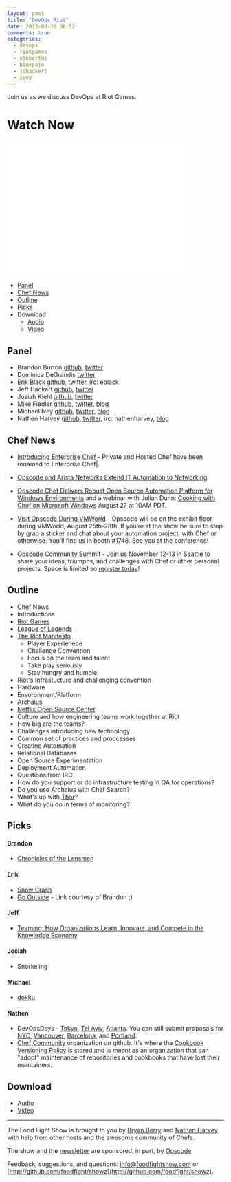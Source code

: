 ```yaml
---
layout: post
title: "DevOps Riot"
date: 2013-08-20 08:52
comments: true
categories: 
  - devops
  - riotgames
  - elebertus
  - bluepojo
  - jchackert
  - ivey
---
```


Join us as we discuss DevOps at Riot Games.  

# Watch Now

<iframe width="420" height="315" src="//www.youtube.com/embed/--E0MzMH_FM" frameborder="0" allowfullscreen></iframe>

* [Panel](http://foodfightshow.org/2013/08/devops-riot.html#panel)
* [Chef News](http://foodfightshow.org/2013/08/devops-riot.html#news)
* [Outline](http://foodfightshow.org/2013/08/devops-riot.html#outline)
* [Picks](http://foodfightshow.org/2013/08/devops-riot.html#picks)
* Download
  * [Audio](http://traffic.libsyn.com/foodfight/FoodFightShow60-DevOpsRiot.mp3)
  * [Video](http://www.youtube.com/watch?v=--E0MzMH_FM)

Panel<a name="panel"></a>
-------------
* Brandon Burton [github](http://github.com/solarce), [twitter](https://twitter.com/solarce)
* Dominica DeGrandis [twitter](https://twitter.com/dominicad)
* Erik Black [github](http://github.com/elebertus), [twitter](https://twitter.com/elebertus), irc: eblack
* Jeff Hackert [github](https://github.com/BarkingCow), [twitter](https://twitter.com/jchackert)
* Josiah Kiehl [github](http://github.com/bluepojo), [twitter](http://twitter.com/bluepojo)
* Mike Fiedler [github](http://github.com/miketheman), [twitter](http://twitter.com/mikefiedler), [blog](http://www.miketheman.net)
* Michael Ivey [github](https://github.com/ivey), [twitter](https://twitter.com/ivey), [blog](http://gweezlebur.com/)
* Nathen Harvey [github](http://github.com/nathenharvey), [twitter](http://twitter.com/nathenharvey), irc: nathenharvey, [blog](http://nathenharvey.com)

Chef News<a name="news"></a>
---------


* [Introducing Enterprise Chef](http://www.opscode.com/blog/2013/08/19/introducing-enterprise-chef/) - Private and Hosted Chef have been renamed to Enterprise Chef&#124;.
* [Opscode and Arista Networks Extend IT Automation to Networking](http://www.opscode.com/blog/2013/08/19/opscode-and-arista-networks-extend-it-automation-to-networking/)
* [Opscode Chef Delivers Robust Open Source Automation Platform for Windows Environments](http://www.opscode.com/blog/2013/08/19/opscode-chef-delivers-robust-open-source-automation-platform-for-windows-environments/) and a webinar with Julian Dunn:  [Cooking with Chef on Microsoft Windows](http://pages.opscode.com/chef-on-windows-webinar.html) August 27 at 10AM PDT.

* [Visit Opscode During VMWorld](http://www.opscode.com/blog/event/visit-opscode-during-vmworld-august-25th-29th/) - Opscode will be on the exhibit floor during VMWorld, August 25th-28th.  If you’re at the show be sure to stop by grab a sticker and chat about your automation project, with Chef or otherwise.  You’ll find us in booth #1748.  See you at the conference!
* [Opscode Community Summit](http://wiki.opscode.com/display/chef/Community+Summit+3+-+2013) - Join us November 12-13 in Seattle to share your ideas, triumphs, and challenges with Chef or other personal projects.  Space is limited so [register today](https://www.regonline.com/opscodesummit-2013)!


Outline<a name="outline"></a>
-------
* Chef News
* Introductions
* [Riot Games](http://www.riotgames.com)
* [League of Legends](http://beta.na.leagueoflegends.com)
* [The Riot Manifesto](http://www.riotgames.com/about)
  * Player Experienece
  * Challenge Convention
  * Focus on the team and talent
  * Take play seriously
  * Stay hungry and humble
* Riot's Infrastucture and challenging convention
* Hardware
* Envoronment/Platform
* [Archaius](https://github.com/Netflix/archaius)
* [Netflix Open Source Center](http://netflix.github.io/#repo)
* Culture and how engineering teams work together at Riot
 * How big are the teams?
 * Challenges introducing new technology
 * Common set of practices and proccesses
 * Creating Automation
 * Relational Databases
 * Open Source Experimentation
* Deployment Automation
* Questions from IRC
 * How do you support or do infrastructure testing in QA for operations?
 * Do you use Archaius with Chef Search?
 * What's up with [Thor](https://github.com/erikhuda/thor)? 
 * What do you do in terms of monitoring?

Picks<a name="picks"></a>
-----
#### Brandon 

* [Chronicles of the Lensmen](http://freeread.com.au/@RGLibrary/EEDocSmith/Lensmen/@Lensmen.html)

#### Erik

* [Snow Crash](http://www.amazon.com/Snow-Crash-Neal-Stephenson/dp/344245302X)
* [Go Outside](http://www.webcams.travel/) - Link courtesy of Brandon ;)

#### Jeff

* [Teaming: How Organizations Learn, Innovate, and Compete in the Knowledge Economy](http://www.amazon.com/Teaming-Organizations-Innovate-Compete-Knowledge/dp/078797093X/)

#### Josiah

* Snorkeling 

#### Michael

* [dokku](https://github.com/progrium/dokku/)

#### Nathen

* DevOpsDays - [Tokyo](http://devopsdays.org/events/2013-tokyo/), [Tel Aviv](http://devopsdays.org/events/2013-telaviv/), [Atlanta](http://devopsdays.org/events/2013-atlanta/).  You can still submit proposals for [NYC](http://devopsdays.org/events/2013-newyork/), [Vancouver](http://devopsdays.org/events/2013-vancouver/), [Barcelona](http://devopsdays.org/events/2013-barcelona/propose/), and [Portland](http://devopsdays.org/events/2013-portland/).
* [Chef Community](http://chef-community.github.io/about/) organization on github.  It's where the [Cookbook Versioning Policy](http://chef-community.github.io/cvp/) is stored and is meant as an organization that can "adopt" maintenance of repositories and cookbooks that have lost their maintainers.

Download
--------
* [Audio](http://traffic.libsyn.com/foodfight/FoodFightShow60-DevOpsRiot.mp3)
* [Video](http://www.youtube.com/watch?v=--E0MzMH_FM)

<hr />

The Food Fight Show is brought to you by [Bryan Berry](https://twitter.com/bryanwb) and [Nathen Harvey](https://twitter.com/nathenharvey) with help from other hosts and the awesome community of Chefs.

The show and the [newsletter](http://us6.campaign-archive2.com/home/?u=7d43a288e882a145b7e99c650&id=ad8186466d) are sponsored, in part, by [Opscode](http://www.opscode.com).

Feedback, suggestions, and questions:  [info@foodfightshow.com](mailto:info@foodfightshow.com) or  [http://github.com/foodfight/showz](http://github.com/foodfight/showz).

